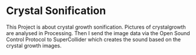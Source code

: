 Crystal Sonification
====================

This Project is about crystal growth sonification. 
Pictures of crystalgrowth are analysed in Processing. Then I send the image data via the Open Sound Control Protocol to SuperCollider which creates the sound based on the crystal growth images.

